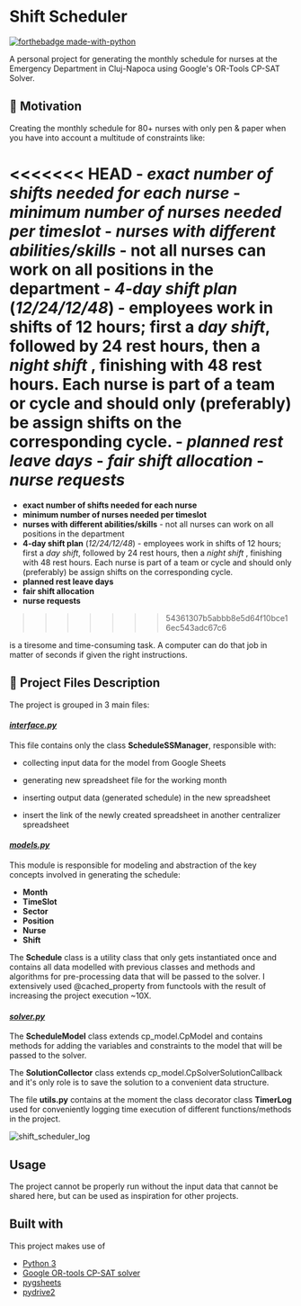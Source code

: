 # Shift Scheduler 

[![forthebadge made-with-python](http://ForTheBadge.com/images/badges/made-with-python.svg)](https://www.python.org/)



A personal project for generating the monthly schedule for nurses at the Emergency Department in Cluj-Napoca using  Google's OR-Tools CP-SAT Solver. 

## :dart: Motivation

Creating the monthly schedule for 80+ nurses with only pen & paper when you have into account a multitude of constraints like:

<<<<<<< HEAD
	- *exact number of shifts needed for each nurse*
	- *minimum number of nurses needed per timeslot*
	- *nurses with different abilities/skills* - not all nurses can work on all positions in the department
	- *4-day shift plan* (*12/24/12/48*) - employees work in shifts of 12 hours; first a *day shift*, followed by 24 rest hours, then a *night shift* , finishing with 48 rest hours. Each nurse is part of a team or cycle and should only (preferably) be assign shifts on the corresponding cycle.
	- *planned rest leave days*
	- *fair shift allocation*
	- *nurse requests*
=======
- **exact number of shifts needed for each nurse**
- **minimum number of nurses needed per timeslot**
- **nurses with different abilities/skills** - not all nurses can work on all positions in the department
- **4-day shift plan** (*12/24/12/48*) - employees work in shifts of 12 hours; first a *day shift*, followed by 24 rest hours, then a *night shift* , finishing with 48 rest hours. Each nurse is part of a team or cycle and should only (preferably) be assign shifts on the corresponding cycle.
- **planned rest leave days**
- **fair shift allocation**
- **nurse requests**
>>>>>>> 54361307b5abbb8e5d64f10bce16ec543adc67c6

is a tiresome and time-consuming task. A computer can do that job in matter of seconds if given the right instructions.



## :floppy_disk: Project Files Description

The project is grouped in 3 main files:

#### <u>*interface.py*</u> 

This file contains only the class **ScheduleSSManager**, responsible with:

  - collecting input data for the model from Google Sheets

  - generating new spreadsheet file for the working month

  - inserting output data (generated schedule) in the new spreadsheet

  - insert the link of the newly created spreadsheet in another centralizer spreadsheet   

    

#### <u>*models.py*</u>

This module is responsible for modeling and abstraction of the key concepts involved in generating the schedule:

 - **Month**
 - **TimeSlot**
 - **Sector**
 - **Position**
 - **Nurse**
 - **Shift**

The **Schedule** class is a utility class that only gets instantiated once and contains all data modelled with previous classes and methods and algorithms for pre-processing data that will be passed to the solver. I extensively used @cached_property from functools with the result of increasing the project execution ~10X.

####  <u>*solver.py*</u>

The **ScheduleModel** class extends cp_model.CpModel and contains methods for adding the variables and constraints to the model that will be passed to the solver.

The **SolutionCollector** class extends cp_model.CpSolverSolutionCallback and it's only role is to save the solution to a convenient data structure.



The file **utils.py** contains at the moment the class decorator class **TimerLog** used for conveniently logging time execution of different functions/methods in the project. 

![shift_scheduler_log](D:\Desktop\shift_scheduler_log.png)



## Usage

The project cannot be properly run without the input data that cannot be shared here, but can be used as inspiration for other projects. 



## Built with

This project makes use of

- [Python 3](https://www.python.org/downloads/)
- [Google OR-tools CP-SAT solver](https://developers.google.com/optimization/cp/cp_solver)
- [pygsheets](https://github.com/nithinmurali/pygsheets)
- [pydrive2](https://github.com/iterative/PyDrive2)













